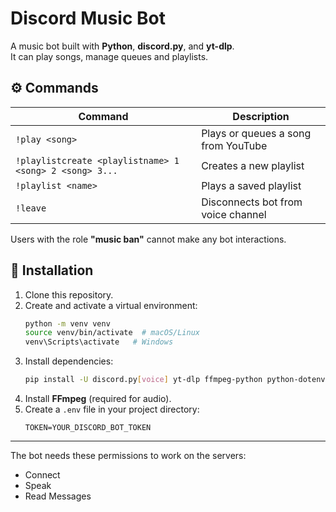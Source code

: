 # Discord Music Bot

A music bot built with **Python**, **discord.py**, and **yt-dlp**.  
It can play songs, manage queues and playlists.

## ⚙️ Commands
| Command | Description |
|----------|--------------|
| `!play <song>` | Plays or queues a song from YouTube |
| `!playlistcreate <playlistname> 1 <song> 2 <song> 3...` | Creates a new playlist |
| `!playlist <name>` | Plays a saved playlist |
| `!leave` | Disconnects bot from voice channel |

Users with the role **"music ban"** cannot make any bot interactions.

## 🧱 Installation

1. Clone this repository.
2. Create and activate a virtual environment:
   ```bash
   python -m venv venv
   source venv/bin/activate  # macOS/Linux
   venv\Scripts\activate   # Windows
   ```
3. Install dependencies:
   ```bash
   pip install -U discord.py[voice] yt-dlp ffmpeg-python python-dotenv pynacl
   ```
4. Install **FFmpeg** (required for audio).
5. Create a `.env` file in your project directory:
   ```env
   TOKEN=YOUR_DISCORD_BOT_TOKEN
   ```
---

The bot needs these permissions to work on the servers:
- Connect
- Speak
- Read Messages
